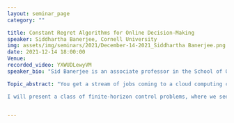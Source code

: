 ```yaml
---
layout: seminar_page
category: ""

title: Constant Regret Algorithms for Online Decision-Making
speaker: Siddhartha Banerjee, Cornell University
img: assets/img/seminars/2021/December-14-2021_Siddhartha Banerjee.png
date: 2021-12-14 18:00:00 
Venue: 
recorded_video: YXWUDLewyVM
speaker_bio: "Sid Banerjee is an associate professor in the School of Operations Research at Cornell, working on topics at the intersection of data-driven decision-making, network algorithms and market design. His research is supported by grants from the NSF (including an NSF CAREER award), the ARL Network Sciences division, and Engaged Cornell. He received his PhD from the ECE Department at UT Austin, and was a postdoctoral researcher in the Social Algorithms Lab at Stanford. He also served as a technical consultant with the research science group at Lyft from 2014-18."

Topic_abstract: "You get a stream of jobs coming to a cloud computing cluster, each with its own memory/CPU requirements, and you want to load them on machines so as to minimize the resources used. Or maybe you are selling airplane seats to customers, and can keep adjusting prices over time to maximize profits. How much do you lose if you only know the statistics of the arrival process, but not the exact sequence of jobs/customers? 

I will present a class of finite-horizon control problems, where we see a random stream of arrivals from some known distribution, and need to select actions, with the final objective depending only on the aggregate type-action counts; this includes many widely-studied control problems including online resource-allocation, dynamic pricing, generalized assignment, online bin packing, and bandits with knapsacks. For such settings, I will introduce a unified algorithmic paradigm, and provide a simple yet general condition under which these algorithms achieve constant regret, i.e., additive loss compared to the hindsight optimal solution which is independent of the horizon and state-space. These results stem from an elementary coupling argument, which may prove useful for many other questions in online decision-making. Time permitting, I will illustrate this by showing how we can use this technique to incorporate side information and historical data in these settings, and achieve constant regret with as little as a single data trace."


---
```


